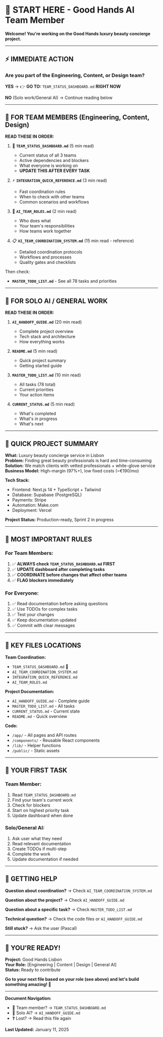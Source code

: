 # 🚀 START HERE - Good Hands AI Team Member

**Welcome! You're working on the Good Hands luxury beauty concierge project.**

---

## ⚡ IMMEDIATE ACTION

### Are you part of the Engineering, Content, or Design team?

**YES** → 👉 **GO TO:** `TEAM_STATUS_DASHBOARD.md` **RIGHT NOW**

**NO** (Solo work/General AI) → Continue reading below

---

## 📖 FOR TEAM MEMBERS (Engineering, Content, Design)

**READ THESE IN ORDER:**

1. 🚨 **`TEAM_STATUS_DASHBOARD.md`** (5 min read)
   - Current status of all 3 teams
   - Active dependencies and blockers
   - What everyone is working on
   - **UPDATE THIS AFTER EVERY TASK**

2. ⚡ **`INTEGRATION_QUICK_REFERENCE.md`** (3 min read)
   - Fast coordination rules
   - When to check with other teams
   - Common scenarios and workflows

3. 👥 **`AI_TEAM_ROLES.md`** (2 min read)
   - Who does what
   - Your team's responsibilities
   - How teams work together

4. 📋 **`AI_TEAM_COORDINATION_SYSTEM.md`** (15 min read - reference)
   - Detailed coordination protocols
   - Workflows and processes
   - Quality gates and checklists

Then check:
- **`MASTER_TODO_LIST.md`** - See all 78 tasks and priorities

---

## 📖 FOR SOLO AI / GENERAL WORK

**READ THESE IN ORDER:**

1. **`AI_HANDOFF_GUIDE.md`** (20 min read)
   - Complete project overview
   - Tech stack and architecture
   - How everything works

2. **`README.md`** (5 min read)
   - Quick project summary
   - Getting started guide

3. **`MASTER_TODO_LIST.md`** (10 min read)
   - All tasks (78 total)
   - Current priorities
   - Your action items

4. **`CURRENT_STATUS.md`** (5 min read)
   - What's completed
   - What's in progress
   - What's next

---

## 🎯 QUICK PROJECT SUMMARY

**What:** Luxury beauty concierge service in Lisbon  
**Problem:** Finding great beauty professionals is hard and time-consuming  
**Solution:** We match clients with vetted professionals + white-glove service  
**Business Model:** High-margin (97%+), low fixed costs (~€190/mo)

**Tech Stack:**
- Frontend: Next.js 14 + TypeScript + Tailwind
- Database: Supabase (PostgreSQL)
- Payments: Stripe
- Automation: Make.com
- Deployment: Vercel

**Project Status:** Production-ready, Sprint 2 in progress

---

## 🚨 MOST IMPORTANT RULES

### For Team Members:
1. ✅ **ALWAYS check `TEAM_STATUS_DASHBOARD.md` FIRST**
2. ✅ **UPDATE dashboard after completing tasks**
3. ✅ **COORDINATE before changes that affect other teams**
4. ✅ **FLAG blockers immediately**

### For Everyone:
1. ✅ Read documentation before asking questions
2. ✅ Use TODOs for complex tasks
3. ✅ Test your changes
4. ✅ Keep documentation updated
5. ✅ Commit with clear messages

---

## 📁 KEY FILES LOCATIONS

**Team Coordination:**
- `TEAM_STATUS_DASHBOARD.md` 🚨
- `AI_TEAM_COORDINATION_SYSTEM.md`
- `INTEGRATION_QUICK_REFERENCE.md`
- `AI_TEAM_ROLES.md`

**Project Documentation:**
- `AI_HANDOFF_GUIDE.md` - Complete guide
- `MASTER_TODO_LIST.md` - All tasks
- `CURRENT_STATUS.md` - Current state
- `README.md` - Quick overview

**Code:**
- `/app/` - All pages and API routes
- `/components/` - Reusable React components
- `/lib/` - Helper functions
- `/public/` - Static assets

---

## 🎯 YOUR FIRST TASK

### Team Member:
1. Read `TEAM_STATUS_DASHBOARD.md`
2. Find your team's current work
3. Check for blockers
4. Start on highest priority task
5. Update dashboard when done

### Solo/General AI:
1. Ask user what they need
2. Read relevant documentation
3. Create TODOs if multi-step
4. Complete the work
5. Update documentation if needed

---

## 💬 GETTING HELP

**Question about coordination?**
→ Check `AI_TEAM_COORDINATION_SYSTEM.md`

**Question about the project?**
→ Check `AI_HANDOFF_GUIDE.md`

**Question about a specific task?**
→ Check `MASTER_TODO_LIST.md`

**Technical question?**
→ Check the code files or `AI_HANDOFF_GUIDE.md`

**Still stuck?**
→ Ask the user (Pascal)

---

## 🎉 YOU'RE READY!

**Project:** Good Hands Lisbon  
**Your Role:** [Engineering | Content | Design | General AI]  
**Status:** Ready to contribute

**Go to your next file based on your role (see above) and let's build something amazing! 🚀**

---

**Document Navigation:**
- 👥 Team member? → `TEAM_STATUS_DASHBOARD.md`
- 🤖 Solo AI? → `AI_HANDOFF_GUIDE.md`
- ❓ Lost? → Read this file again

**Last Updated:** January 11, 2025

